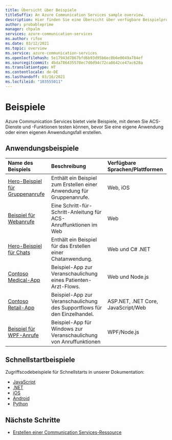 ```yaml
---
title: Übersicht über Beispiele
titleSuffix: An Azure Communication Services sample overview.
description: Hier finden Sie eine Übersicht über verfügbare Beispielprojekte für Azure Communication Services.
author: probableprime
manager: chpalm
services: azure-communication-services
ms.author: rifox
ms.date: 03/12/2021
ms.topic: overview
ms.service: azure-communication-services
ms.openlocfilehash: 5e17943d7867bfd6b93d95b6ec0b6e0049a784ef
ms.sourcegitcommit: 4bda786435578ec7d6d94c72ca8642ce47ac628a
ms.translationtype: HT
ms.contentlocale: de-DE
ms.lasthandoff: 03/16/2021
ms.locfileid: "103555011"
---
```

# <a name="samples"></a>Beispiele

Azure Communication Services bietet viele Beispiele, mit denen Sie ACS-Dienste und -Funktionen testen können, bevor Sie eine eigene Anwendung oder einen eigenen Anwendungsfall erstellen.

## <a name="application-samples"></a>Anwendungsbeispiele

| Name des Beispiels                                                                                          | Beschreibung                                                         | Verfügbare Sprachen/Plattformen      |
| :--------------------------------------------------------------------------------------------------- | :------------------------------------------------------------------ | :--------------------------------- |
| [Hero-Beispiel für Gruppenanrufe](./calling-hero-sample.md)                                                | Enthält ein Beispiel zum Erstellen einer Anwendung für Gruppenanrufe.          | Web, iOS                           |
| [Beispiel für Webanrufe](./web-calling-sample.md)                                                        | Eine Schritt-für-Schritt-Anleitung für ACS-Anruffunktionen im Web | Web                                |
| [Hero-Beispiel für Chats](./chat-hero-sample.md)                                                            | Enthält ein Beispiel für das Erstellen einer Chatanwendung.                   | Web und C# .NET                      |
| [Contoso Medical-App](https://github.com/Azure-Samples/communication-services-contoso-med-app)       | Beispiel-App zur Veranschaulichung eines Patienten-Arzt-Flows.                     | Web und Node.js                      |
| [Contoso Retail-App](https://github.com/Azure-Samples/communication-services-contoso-retail-app)     | Beispiel-App zur Veranschaulichung des Supportflows für den Einzelhandel.                     | ASP.NET, .NET Core, JavaScript/Web |
| [Beispiel für WPF-Anrufe](https://github.com/Azure-Samples/communication-services-web-calling-wpf-sample) | Beispiel-App für Windows zur Veranschaulichung von Anruffunktionen          | WPF/Node.js                      |

## <a name="quickstart-samples"></a>Schnellstartbeispiele
Zugriffscodebeispiele für Schnellstarts in unserer Dokumentation:
 - [JavaScript](https://github.com/Azure-Samples/communication-services-javascript-quickstarts/)
 - [.NET](https://github.com/Azure-Samples/communication-services-dotnet-quickstarts/)
 - [iOS](https://github.com/Azure-Samples/communication-services-ios-quickstarts/)
 - [Android](https://github.com/Azure-Samples/communication-services-android-quickstarts/)
 - [Python](https://github.com/Azure-Samples/communication-services-python-quickstarts/)


## <a name="next-steps"></a>Nächste Schritte

 - [Erstellen einer Communication Services-Ressource](../quickstarts/create-communication-resource.md)